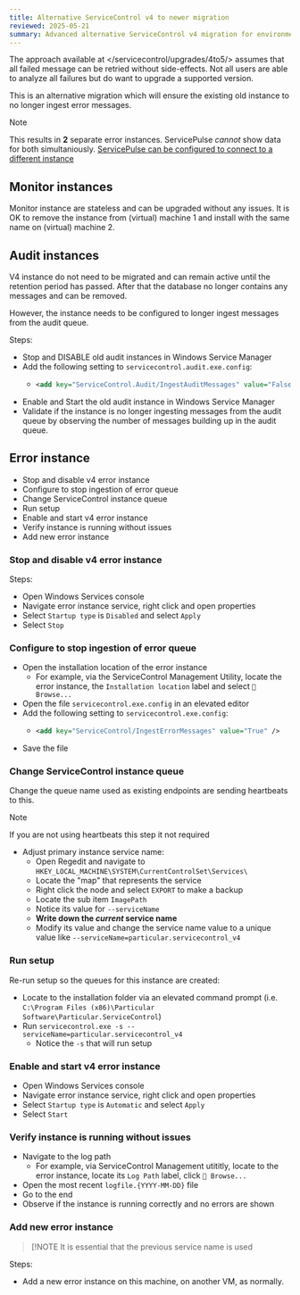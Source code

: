 ```yaml
---
title: Alternative ServiceControl v4 to newer migration
reviewed: 2025-05-21
summary: Advanced alternative ServiceControl v4 migration for environment that cannot retry all messages immediately
---
```


The approach available at </servicecontrol/upgrades/4to5/> assumes that all failed message can be retried without side-effects. Not all users are able to analyze all failures but do want to upgrade a supported version.

This is an alternative migration which will ensure the existing old instance to no longer ingest error messages.

> [!NOTE]
> This results in **2** separate error instances. ServicePulse *cannot* show data for both simultaniously. [ServicePulse can be configured to connect to a different instance](/servicepulse/host-config.md#configuring-connections-via-the-servicepulse-ui)

## Monitor instances

Monitor instance are stateless and can be upgraded without any issues. It is OK to remove the instance from (virtual) machine 1 and install with the same name on (virtual) machine 2.


## Audit instances

V4 instance do not need to be migrated and can remain active until the retention period has passed. After that the database no longer contains any messages and can be removed.

However, the instance needs to be configured to longer ingest messages from the audit queue.

Steps:

- Stop and DISABLE old audit instances in Windows Service Manager
- Add the following setting to `servicecontrol.audit.exe.config`:
  - ```xml
    <add key="ServiceControl.Audit/IngestAuditMessages" value="False" />
	```
- Enable and Start the old audit instance in Windows Service Manager
- Validate if the instance is no longer ingesting messages from the audit queue by observing the number of messages building up in the audit queue.


## Error instance

- Stop and disable v4 error instance
- Configure to stop ingestion of error queue
- Change ServiceControl instance queue
- Run setup
- Enable and start v4 error instance
- Verify instance is running without issues
- Add new error instance


### Stop and disable v4 error instance

Steps:

- Open Windows Services console
- Navigate error instance service, right click and open properties
- Select `Startup type` is `Disabled` and select `Apply`
- Select `Stop`


### Configure to stop ingestion of error queue

- Open the installation location of the error instance
  - For example, via the ServiceControl Management Utility, locate the error instance, the `Installation location` label and select `📁 Browse...`
- Open the file `servicecontrol.exe.config` in an elevated editor
- Add the following setting to `servicecontrol.exe.config`:
  - ```xml
    <add key="ServiceControl/IngestErrorMessages" value="True" />
    ```
- Save the file


### Change ServiceControl instance queue

Change the queue name used as existing endpoints are sending heartbeats to this.

> [!NOTE]
> If you are not using heartbeats this step it not required

- Adjust primary instance service name:
  - Open Regedit and navigate to `HKEY_LOCAL_MACHINE\SYSTEM\CurrentControlSet\Services\`
  - Locate the "map" that represents the service
  - Right click the node and select `EXPORT` to make a backup
  - Locate the sub item `ImagePath`
  - Notice its value for `--serviceName`
  - **Write down the *current* service name**
  - Modify its value and change the service name value to a unique value like `--serviceName=particular.servicecontrol_v4`

### Run setup

Re-run setup so the queues for this instance are created:

- Locate to the installation folder via an elevated command prompt (i.e. `C:\Program Files (x86)\Particular Software\Particular.ServiceControl`)
- Run `servicecontrol.exe -s --serviceName=particular.servicecontrol_v4`
  - Notice the `-s` that will run setup


### Enable and start v4 error instance

- Open Windows Services console
- Navigate error instance service, right click and open properties
- Select `Startup type` is `Automatic` and select `Apply`
- Select `Start`


### Verify instance is running without issues

- Navigate to the log path
  - For example, via ServiceControl Management utititly, locate to the error instance, locate its `Log Path` label, click `📁 Browse...`
- Open the most recent `logfile.{YYYY-MM-DD}` file
- Go to the end
- Observe if the instance is running correctly and no errors are shown


### Add new error instance

> [!NOTE
> It is essential that the previous service name is used

Steps:

- Add a new error instance on this machine, on another VM, as normally.
